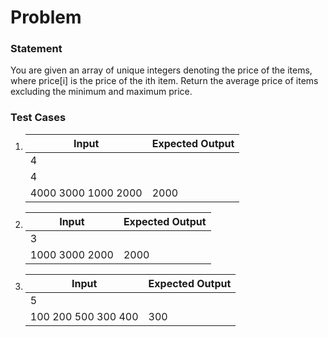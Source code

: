 # Problem

### Statement
You are given an array of unique integers denoting the price of the items, where price[i] is the price of the ith item. Return the average price of items excluding the minimum and maximum price.

### Test Cases 
1.  |       Input	     |  Expected Output   |
    |--------------------|--------------------|
    |          4         |                    |
    |          4         |                    |
    |      4000 3000 1000 2000    |     2000        |

2.  |       Input	     |  Expected Output   |
    |--------------------|--------------------|
    |          3         |                    |
    |      1000 3000 2000      |      2000        |
 
3.  |       Input	     |  Expected Output   |
    |--------------------|--------------------|
    |          5         |                    |
    |      100 200 500 300 400    |     300        |